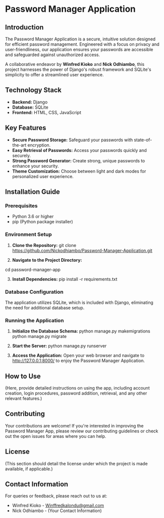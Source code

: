 # Password Manager Application

## Introduction

The Password Manager Application is a secure, intuitive solution designed for efficient password management. Engineered with a focus on privacy and user-friendliness, our application ensures your passwords are accessible and safeguarded against unauthorized access.

A collaborative endeavor by **Winfred Kioko** and **Nick Odhiambo**, this project harnesses the power of Django's robust framework and SQLite's simplicity to offer a streamlined user experience.

## Technology Stack

- **Backend:** Django
- **Database:** SQLite
- **Frontend:** HTML, CSS, JavaScript

## Key Features

- **Secure Password Storage:** Safeguard your passwords with state-of-the-art encryption.
- **Easy Retrieval of Passwords:** Access your passwords quickly and securely.
- **Strong Password Generator:** Create strong, unique passwords to enhance your security.
- **Theme Customization:** Choose between light and dark modes for personalized user experience.

## Installation Guide

### Prerequisites

- Python 3.6 or higher
- pip (Python package installer)

### Environment Setup

1. **Clone the Repository:**
 git clone https://github.com/Nickodhiambo/Password-Manager-Application.git


2. **Navigate to the Project Directory:**

 cd password-manager-app

 
3. **Install Dependencies:**
   pip install -r requirements.txt


### Database Configuration

The application utilizes SQLite, which is included with Django, eliminating the need for additional database setup.

### Running the Application

1. **Initialize the Database Schema:**
python manage.py makemigrations
python manage.py migrate


2. **Start the Server:**
python manage.py runserver


3. **Access the Application:**
Open your web browser and navigate to http://127.0.0.1:8000/ to enjoy the Password Manager Application.

## How to Use

(Here, provide detailed instructions on using the app, including account creation, login procedures, password addition, retrieval, and any other relevant features.)

## Contributing

Your contributions are welcome! If you're interested in improving the Password Manager App, please review our contributing guidelines or check out the open issues for areas where you can help.

## License

(This section should detail the license under which the project is made available, if applicable.)

## Contact Information

For queries or feedback, please reach out to us at:

- Winfred Kioko - Winffredkalondu@gmail.com
- Nick Odhiambo - (Your Contact Information)


